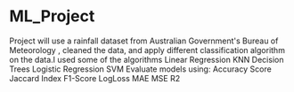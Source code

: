 # ML_Project
Project will use a rainfall dataset from Australian Government's Bureau of Meteorology , cleaned the data, and apply different classification algorithm on the data.I used some of the algorithms  Linear Regression KNN Decision Trees Logistic Regression SVM  Evaluate models using:  Accuracy Score Jaccard Index F1-Score LogLoss MAE MSE R2
